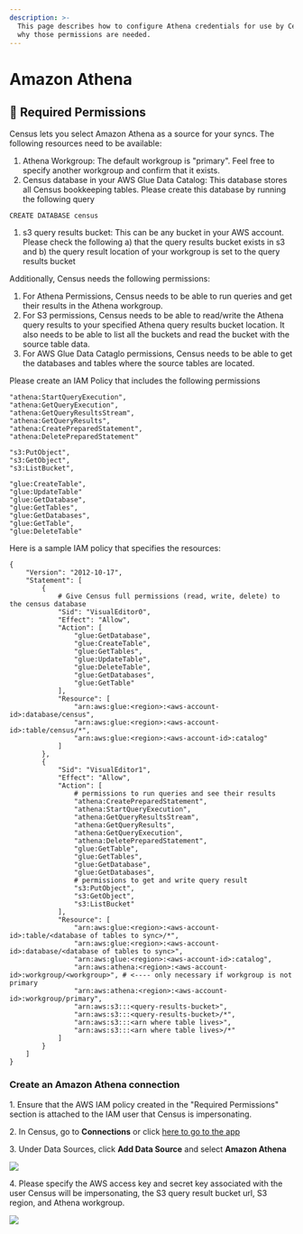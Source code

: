 ```yaml
---
description: >-
  This page describes how to configure Athena credentials for use by Census and
  why those permissions are needed.
---
```


# Amazon Athena

## 🔐 Required Permissions

Census lets you select Amazon Athena as a source for your syncs. The following resources need to be available:

1. Athena Workgroup: The default workgroup is "primary". Feel free to specify another workgroup and confirm that it exists.
2. Census database in your AWS Glue Data Catalog: This database stores all Census bookkeeping tables. Please create this database by running the following query

```
CREATE DATABASE census
```

1. s3 query results bucket: This can be any bucket in your AWS account. Please check the following a) that the query results bucket exists in s3 and b) the query result location of your workgroup is set to the query results bucket

Additionally, Census needs the following permissions:

1. For Athena Permissions, Census needs to be able to run queries and get their results in the Athena workgroup.
2. For S3 permissions, Census needs to be able to read/write the Athena query results to your specified Athena query results bucket location. It also needs to be able to list all the buckets and read the bucket with the source table data.
3. For AWS Glue Data Cataglo permissions, Census needs to be able to get the databases and tables where the source tables are located.

Please create an IAM Policy that includes the following permissions

```
"athena:StartQueryExecution",
"athena:GetQueryExecution",
"athena:GetQueryResultsStream",
"athena:GetQueryResults",
"athena:CreatePreparedStatement",
"athena:DeletePreparedStatement"

"s3:PutObject",
"s3:GetObject",
"s3:ListBucket",

"glue:CreateTable",
"glue:UpdateTable"
"glue:GetDatabase",
"glue:GetTables",
"glue:GetDatabases",
"glue:GetTable",
"glue:DeleteTable"
```

Here is a sample IAM policy that specifies the resources:

```
{
    "Version": "2012-10-17",
    "Statement": [
        {
            # Give Census full permissions (read, write, delete) to the census database
            "Sid": "VisualEditor0",
            "Effect": "Allow",
            "Action": [
                "glue:GetDatabase",
                "glue:CreateTable",
                "glue:GetTables",
                "glue:UpdateTable",
                "glue:DeleteTable",
                "glue:GetDatabases",
                "glue:GetTable"
            ],
            "Resource": [
                "arn:aws:glue:<region>:<aws-account-id>:database/census",
                "arn:aws:glue:<region>:<aws-account-id>:table/census/*",
                "arn:aws:glue:<region>:<aws-account-id>:catalog"
            ]
        },
        {
            "Sid": "VisualEditor1",
            "Effect": "Allow",
            "Action": [
                # permissions to run queries and see their results
                "athena:CreatePreparedStatement",
                "athena:StartQueryExecution",
                "athena:GetQueryResultsStream",
                "athena:GetQueryResults",
                "athena:GetQueryExecution",
                "athena:DeletePreparedStatement",
                "glue:GetTable",
                "glue:GetTables",
                "glue:GetDatabase",
                "glue:GetDatabases",
                # permissions to get and write query result
                "s3:PutObject",
                "s3:GetObject",
                "s3:ListBucket"
            ],
            "Resource": [
                "arn:aws:glue:<region>:<aws-account-id>:table/<database of tables to sync>/*",
                "arn:aws:glue:<region>:<aws-account-id>:database/<database of tables to sync>",
                "arn:aws:glue:<region>:<aws-account-id>:catalog",
                "arn:aws:athena:<region>:<aws-account-id>:workgroup/<workgroup>", # <---- only necessary if workgroup is not primary
                "arn:aws:athena:<region>:<aws-account-id>:workgroup/primary", 
                "arn:aws:s3:::<query-results-bucket>",
                "arn:aws:s3:::<query-results-bucket>/*",
                "arn:aws:s3:::<arn where table lives>",
                "arn:aws:s3:::<arn where table lives>/*"
            ]
        }
    ]
}
```

### Create an Amazon Athena connection

1\. Ensure that the AWS IAM policy created in the "Required Permissions" section is attached to the IAM user that Census is impersonating.

2\. In Census, go to **Connections** or click [here to go to the app](https://app.getcensus.com/connections)

3\. Under Data Sources, click **Add Data Source** and select **Amazon Athena**

![](../.gitbook/assets/athena\_setup.png)

4\. Please specify the AWS access key and secret key associated with the user Census will be impersonating, the S3 query result bucket url, S3 region, and Athena workgroup.

![](../.gitbook/assets/athena\_setup\_properties.png)
